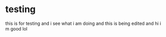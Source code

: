 # testing
this is for testing
and i see what i am doing
and this is being edited
and hi i m good
lol
